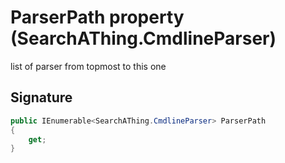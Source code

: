 # ParserPath property (SearchAThing.CmdlineParser)
list of parser from topmost to this one

## Signature
```csharp
public IEnumerable<SearchAThing.CmdlineParser> ParserPath
{
    get;
}
```
